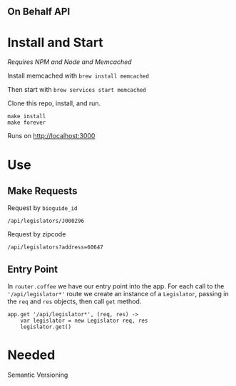 On Behalf  API
---

# Install and Start

*Requires NPM and Node and Memcached*

Install memcached with `brew install memcached`

Then start with `brew services start memcached`

Clone this repo, install, and run.

```
make install
make forever
```

Runs on [http://localhost:3000](http://localhost:3000)

# Use
## Make Requests
Request by `bioguide_id`

`/api/legislators/J000296`

Request by zipcode

`/api/legislators?address=60647`

## Entry Point

In `router.coffee` we have our entry point into the app.  For each call to the `'/api/legislator*'` route we create an instance of a `Legislator`, passing in the `req` and `res` objects, then call `get` method.

```
app.get '/api/legislator*', (req, res) ->
	var legislator = new Legislator req, res
	legislator.get()
```

# Needed
Semantic Versioning
